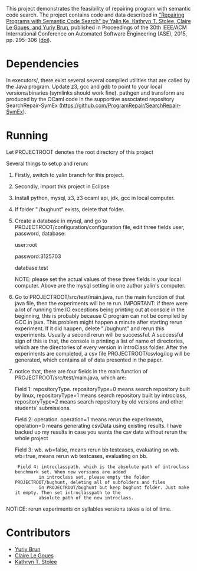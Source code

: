 This project demonstrates the feasibility of repairing program with semantic code search.  The project contains code and data described in ["Repairing Programs with Semantic Code Search" by Yalin Ke, Kathryn T. Stolee, Claire Le Goues, and Yuriy Brun](http://people.cs.umass.edu/~brun/pubs/pubs/Ke15ase.pdf), published in Proceedings of the 30th IEEE/ACM International Conference on Automated Software Engineering (ASE), 2015, pp. 295–306 ([doi](http://dx.doi.org/10.1109/ASE.2015.60)).

# Dependencies

In executors/, there exist several several compiled utilities that are called by the Java program.  Update z3, gcc and gdb to point to your local versions/binaries (symlinks should work fine).  pathgen and transform are produced by the OCaml code in the supportive associated repository SearchRepair-SymEx (https://github.com/ProgramRepair/SearchRepair-SymEx).  

# Running

Let PROJECTROOT denotes the root directory of this project

Several things to setup and rerun:

1. Firstly, switch to yalin branch for this project.

2. Secondly, import this project in Eclipse

3. Install python, mysql, z3, z3 ocaml api, jdk, gcc in local computer.
4. If folder "./bughunt" exists,  delete that folder.

5. Create a database in mysql, and go to PROJECTROOT/configuration/configuration file, edit three fields user, password, database:
	
	user:root
	
	password:3125703
	
	database:test
	
	NOTE: please set the actual values of these three fields in your local computer. Above are the mysql setting in one author yalin's computer.

6. Go to PROJECTROOT/src/test/main.java, run the main function of that java file, then the experiments will be re run. IMPORTANT: if there were a lot of running time IO exceptions being printing out at console in the beginning, this is probably because C program can not be compiled by GCC in java.   This problem might happen a minute after starting rerun experiment. If it did happen, delete "./bughunt" and rerun this experiments. Usually a second rerun will be successful. A successful sign of this is that, the console is printing a list of name of directories, which are the directories of every version in IntroClass folder.
After the experiments are completed, a csv file  PROJECTROOT/csvlog/log will be generated, which contains all of data presented in the paper.
 
6. notice that, there are four fields in the main function of PROJECTROOT/src/test/main.java, which are:

	Field 1: repositoryType. repositoryType=0 means search repository built by linux, 
		repositoryType=1 means search repository built by introclass, 
		repositoryType=2 means search repository by old versions and other students' submissions.
		
	Field 2: operation. operation=1 means rerun the experiments, 
		operation=0 means generating csvData using existing results. 
		I have backed up my results in case you wants the csv data without rerun the whole project
		
	Field 3: wb. wb=false, means rerun bb testcases, evaluating on wb.
		wb=true, means rerun wb testcases, evaluating on bb.

        Field 4: introclasspath. which is the absolute path of introclass benchmark set. When new versions are added
                in introclass set, please empty the folder PROJECTROOT/bughunt, deleting all of subfolders and files 
                in PROJECTROOT/bughunt but keep bughunt folder. Just make it empty. Then set introclasspath to the
                absolute path of the new introclass.
		
NOTICE: rerun experiments on syllables versions takes a lot of time.

# Contributors

* [Yuriy Brun](http://people.cs.umass.edu/~brun/)
* [Claire Le Goues](http://clairelegoues.com/)
* [Kathryn T. Stolee](http://web.cs.iastate.edu/~kstolee/)
